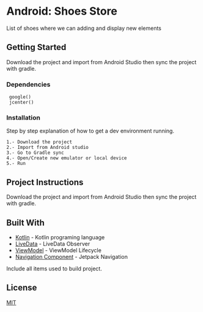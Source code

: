 # Android: Shoes Store

List of shoes where we can adding and display new elements

## Getting Started

Download the project and import from Android Studio then sync the project with gradle.

### Dependencies

```
 google()
 jcenter()
```

### Installation

Step by step explanation of how to get a dev environment running.


```
1.- Download the project
2.- Import from Android studio
3.- Go to Gradle sync
4.- Open/Create new emulator or local device
5.- Run
```

## Project Instructions

Download the project and import from Android Studio then sync the project with gradle.

## Built With

* [Kotlin](https://kotlinlang.org/) - Kotlin programing language
* [LiveData](https://developer.android.com/topic/libraries/architecture/livedata) - LiveData Observer
* [ViewModel](https://developer.android.com/topic/libraries/architecture/viewmodel?hl=es) - ViewModel Lifecycle
* [Navigation Component](https://developer.android.com/guide/navigation/navigation-getting-started) - Jetpack Navigation

Include all items used to build project.

## License
[MIT](https://choosealicense.com/licenses/mit/)